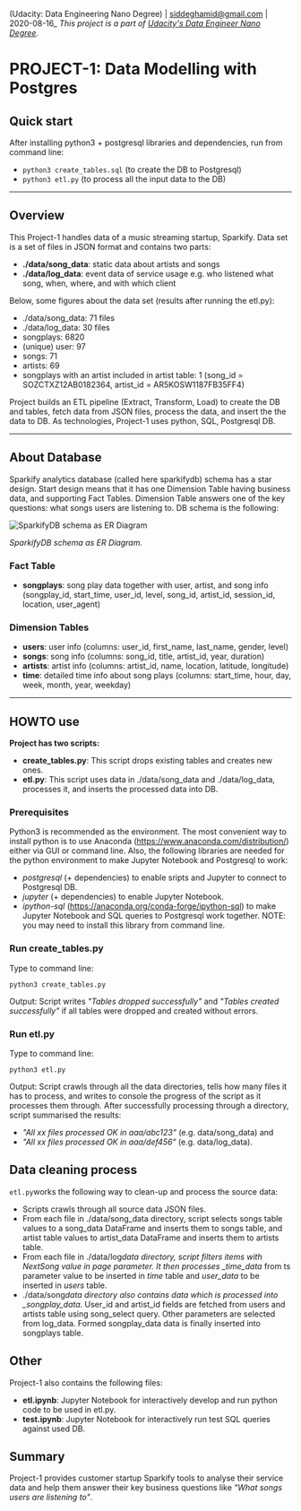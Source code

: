 (Udacity: Data Engineering Nano Degree) | siddeghamid@gmail.com | 2020-08-16_
_This project is a part of [Udacity's Data Engineer Nano Degree](https://eu.udacity.com/course/data-engineer-nanodegree--nd027)._

# PROJECT-1: Data Modelling with Postgres

## Quick start

After installing python3 + postgresql libraries and dependencies, run from command line:

* `python3 create_tables.sql` (to create the DB to Postgresql)
* `python3 etl.py` (to process all the input data to the DB)

---

## Overview

This Project-1 handles data of a music streaming startup, Sparkify. Data set is a set of files in JSON format and contains two parts:

* **./data/song_data**: static data about artists and songs
* **./data/log_data**: event data of service usage e.g. who listened what song, when, where, and with which client

Below, some figures about the data set (results after running the etl.py):

* ./data/song_data: 71 files
* ./data/log_data: 30 files
* songplays: 6820
* (unique) user: 97
* songs: 71
* artists: 69
* songplays with an artist included in artist table: 1 (song_id = SOZCTXZ12AB0182364, artist_id = AR5KOSW1187FB35FF4)

Project builds an ETL pipeline (Extract, Transform, Load) to create the DB and tables, fetch data from JSON files, process the data, and insert the the data to DB. As technologies, Project-1 uses python, SQL, Postgresql DB.

---

## About Database

Sparkify analytics database (called here sparkifydb) schema has a star design. Start design means that it has one Dimension Table having business data, and supporting Fact Tables. Dimension Table answers one of the key questions: what songs users are listening to. DB schema is the following:

![SparkifyDB schema as ER Diagram](https://udacity-reviews-uploads.s3.us-west-2.amazonaws.com/_attachments/33760/1602143181/Song_ERD.png)

_*SparkifyDB schema as ER Diagram.*_

### Fact Table

* **songplays**: song play data together with user, artist, and song info (songplay_id, start_time, user_id, level, song_id, artist_id, session_id, location, user_agent)

### Dimension Tables

* **users**: user info (columns: user_id, first_name, last_name, gender, level)
* **songs**: song info (columns: song_id, title, artist_id, year, duration)
* **artists**: artist info (columns: artist_id, name, location, latitude, longitude)
* **time**: detailed time info about song plays (columns: start_time, hour, day, week, month, year, weekday)

---

## HOWTO use

**Project has two scripts:**

* **create_tables.py**: This script drops existing tables and creates new ones.
* **etl.py**: This script uses data in ./data/song_data and ./data/log_data, processes it, and inserts the processed data into DB.

### Prerequisites

Python3 is recommended as the environment. The most convenient way to install python is to use Anaconda (https://www.anaconda.com/distribution/) either via GUI or command line.
Also, the following libraries are needed for the python environment to make Jupyter Notebook and Postgresql to work:

* _postgresql_ (+ dependencies) to enable sripts and Jupyter to connect to Postgresql DB.
* _jupyter_ (+ dependencies) to enable Jupyter Notebook.
* _ipython-sql_ (https://anaconda.org/conda-forge/ipython-sql) to make Jupyter Notebook and SQL queries to Postgresql work together. NOTE: you may need to install this library from command line.

### Run create_tables.py

Type to command line:

`python3 create_tables.py`

Output: Script writes _"Tables dropped successfully"_ and _"Tables created successfully"_ if all tables were dropped and created without errors.

### Run etl.py

Type to command line:

`python3 etl.py`

Output: Script crawls through all the data directories, tells how many files it has to process, and writes to console the progress of the script as it processes them through. After successfully processing through a directory, script summarised the results:

* _"All xx files processed OK in aaa/abc123"_ (e.g. data/song_data) and
* _"All xx files processed OK in aaa/def456"_ (e.g. data/log_data).

## Data cleaning process

`etl.py`works the following way to clean-up and process the source data:

* Scripts crawls through all source data JSON files.
* From each file in ./data/song_data directory, script selects songs table values to a song_data DataFrame and inserts them to songs table, and artist table values to artist_data DataFrame and inserts them to artists table.
* From each file in ./data/log*data directory, script filters items with NextSong value in page parameter. It then processes \_time_data* from ts parameter value to be inserted in _time_ table and _user_data_ to be inserted in _users_ table.
* ./data/song*data directory also contains data which is processed into \_songplay_data*. User_id and artist_id fields are fetched from users and artists table using song_select query. Other parameters are selected from log_data. Formed songplay_data data is finally inserted into songplays table.

## Other

Project-1 also contains the following files:

* **etl.ipynb**: Jupyter Notebook for interactively develop and run python code to be used in etl.py.
* **test.ipynb**: Jupyter Notebook for interactively run test SQL queries against used DB.

## Summary

Project-1 provides customer startup Sparkify tools to analyse their service data and help them answer their key business questions like _"What songs users are listening to"_.
